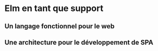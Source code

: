 # Elm en tant que support

## Un langage fonctionnel pour le web

## Une architecture pour le développement de SPA





